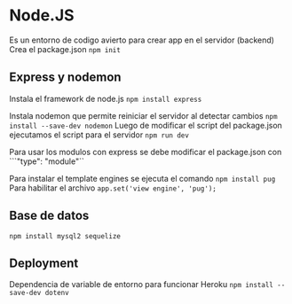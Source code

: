 # Node.JS
Es un entorno de codigo avierto para crear app en el servidor (backend)
Crea el package.json ```npm init```

## Express y nodemon
Instala el framework de node.js ```npm install express```

Instala nodemon que permite reiniciar el servidor al detectar cambios ```npm install --save-dev nodemon```
Luego de modificar el script del package.json ejecutamos el script para el servidor ```npm run dev```

Para usar los modulos con express se debe modificar el package.json con ```"type": "module"``

Para instalar el template engines se ejecuta el comando ```npm install pug```
Para habilitar el archivo ```app.set('view engine', 'pug');```

## Base de datos
```npm install mysql2 sequelize```

## Deployment
Dependencia de variable de entorno para funcionar Heroku ```npm install --save-dev dotenv```